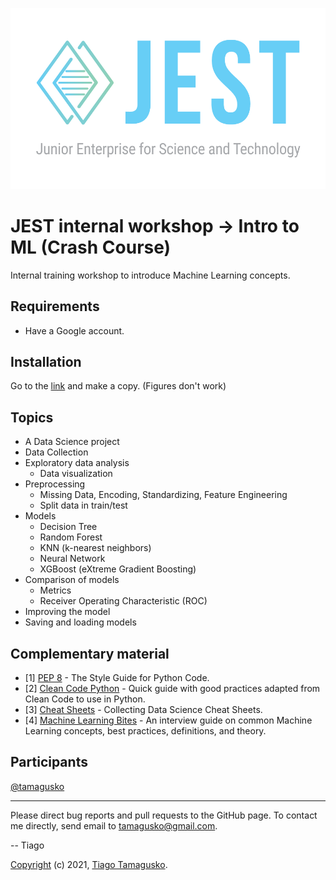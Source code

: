 ![](img/head.png)

# JEST internal workshop &#8594; Intro to ML (Crash Course)

Internal training workshop to introduce Machine Learning concepts.

## Requirements

- Have a Google account. 

## Installation

Go to the [link](https://colab.research.google.com/github/tamagusko/workshop-intro-ml/blob/main/introMLcolab.ipynb) and make a copy. (Figures don't work)

## Topics

* A Data Science project
* Data Collection
* Exploratory data analysis
  * Data visualization
* Preprocessing
  * Missing Data, Encoding, Standardizing, Feature Engineering
  * Split data in train/test
* Models
  * Decision Tree
  * Random Forest
  * KNN (k-nearest neighbors)
  * Neural Network 
  * XGBoost (eXtreme Gradient Boosting)
* Comparison of models
  * Metrics
  * Receiver Operating Characteristic (ROC)  
* Improving the model
* Saving and loading models

## Complementary material

- [1] [PEP 8](https://pep8.org/) - The Style Guide for Python Code.
- [2] [Clean Code Python](https://github.com/zedr/clean-code-python) - Quick guide with good practices adapted from Clean Code to use in Python.
- [3] [Cheat Sheets](https://towardsdatascience.com/collecting-data-science-cheat-sheets-d2cdff092855) - Collecting Data Science Cheat Sheets.
- [4] [Machine Learning Bites](https://www.notion.so/Machine-Learning-Bites-7c1675ecb587451e9caf793c68972276) - An interview guide on common Machine Learning concepts, best practices, definitions, and theory.

## Participants

[@tamagusko](https://github.com/tamagusko)

----

Please direct bug reports and pull requests to the GitHub page. To contact me directly, send email to tamagusko@gmail.com.

-- Tiago

[Copyright](LICENSE) (c) 2021, [Tiago Tamagusko](https://github.com/tamagusko).

